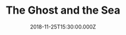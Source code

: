 ---
title: "The Ghost and the Sea"
image: "https://firebasestorage.googleapis.com/v0/b/flatland-api.appspot.com/o/sermons%2FScreen%20Shot%202018-11-26%20at%207.45.32%20AM.png?alt=media&token=3dc190d6-cd08-45e1-b330-dbda052b342e"
date: "2018-11-25T15:30:00.000Z"
video:
  type: "vimeo"
  id: 302719519
speaker:
  name: "Bart Wilkins"
  permalink: "bart-wilkins"
series: "transcendent"
---